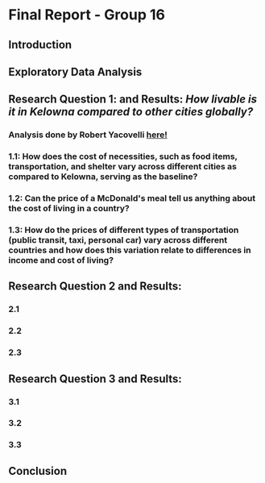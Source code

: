 # Final Report - Group 16

## **Introduction**

## **Exploratory Data Analysis**


## Research Question 1: and Results: *How livable is it in Kelowna compared to other cities globally?*

### Analysis done by **Robert Yacovelli** [here!](https://github.com/ubco-W2022T2-data301/project-group16/blob/main/analysis/analysis_yacovelli.ipynb)

### 1.1:  How does the cost of necessities, such as food items, transportation, and shelter vary across different cities as compared to Kelowna, serving as the baseline?


### 1.2: Can the price of a McDonald's meal tell us anything about the cost of living in a country?



### 1.3: How do the prices of different types of transportation (public transit, taxi, personal car) vary across different countries and how does this variation relate to differences in income and cost of living?


## Research Question 2 and Results:

### 2.1


### 2.2


### 2.3 

## Research Question 3 and Results:

### 3.1


### 3.2


### 3.3 

## Conclusion